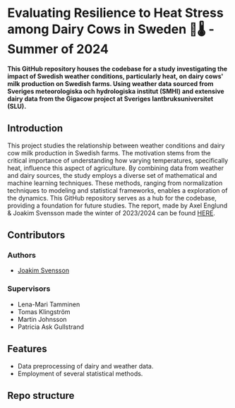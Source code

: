 # Evaluating Resilience to Heat Stress among Dairy Cows in Sweden 🐄🌡️ - Summer of 2024

**This GitHub repository houses the codebase for a study investigating the impact of Swedish weather conditions, particularly heat, on dairy cows' milk production on Swedish farms. Using weather data sourced from Sveriges meteorologiska och hydrologiska institut (SMHI) and extensive dairy data from the Gigacow project at Sveriges lantbruksuniversitet (SLU).**

## Introduction

This project studies the relationship between weather conditions and dairy cow milk production in Swedish farms. The motivation stems from the critical importance of understanding how varying temperatures, specifically heat, influence this aspect of agriculture. By combining data from weather and dairy sources, the study employs a diverse set of mathematical and machine learning techniques. These methods, ranging from normalization techniques to modeling and statistical frameworks, enables a exploration of the dynamics. This GitHub repository serves as a hub for the codebase, providing a foundation for future studies. The report, made by Axel Englund & Joakim Svensson made the winter of 2023/2024 can be found [HERE](https://github.com/jockepolis/HeatStressEvaluation/tree/5ecdee8946b3b22e76e41ee09d8631f3338f92ee/Report/HeatStressEvaluation.pdf).

## Contributors
### Authors
- [Joakim Svensson](https://www.linkedin.com/in/joakim-svensson1998/)

### Supervisors
- Lena-Mari Tamminen
- Tomas Klingström
- Martin Johnsson
- Patricia Ask Gullstrand


## Features

- Data preprocessing of dairy and weather data.
- Employment of several statistical methods.

## Repo structure
```

